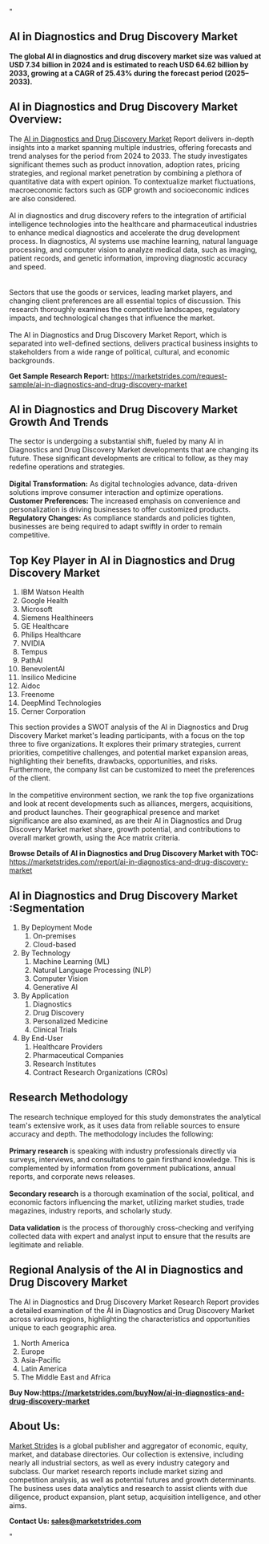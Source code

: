"<h2>AI in Diagnostics and Drug Discovery Market</h2>
<p><strong>The global AI in diagnostics and drug discovery market size was valued at USD 7.34 billion in 2024 and is estimated to reach USD 64.62 billion by 2033, growing at a CAGR of 25.43% during the forecast period (2025–2033).</strong></p>
<h2>AI in Diagnostics and Drug Discovery Market Overview:</h2>
<p>The <a href=https://marketstrides.com/report/ai-in-diagnostics-and-drug-discovery-market>AI in Diagnostics and Drug Discovery Market</a> Report delivers in-depth insights into a market spanning multiple industries, offering forecasts and trend analyses for the period from 2024 to 2033. The study investigates significant themes such as product innovation, adoption rates, pricing strategies, and regional market penetration by combining a plethora of quantitative data with expert opinion. To contextualize market fluctuations, macroeconomic factors such as GDP growth and socioeconomic indices are also considered. <br /> <br />AI in diagnostics and drug discovery refers to the integration of artificial intelligence technologies into the healthcare and pharmaceutical industries to enhance medical diagnostics and accelerate the drug development process. In diagnostics, AI systems use machine learning, natural language processing, and computer vision to analyze medical data, such as imaging, patient records, and genetic information, improving diagnostic accuracy and speed.<br /> <br /><br />Sectors that use the goods or services, leading market players, and changing client preferences are all essential topics of discussion. This research thoroughly examines the competitive landscapes, regulatory impacts, and technological changes that influence the market. <br /> <br />The AI in Diagnostics and Drug Discovery Market Report, which is separated into well-defined sections, delivers practical business insights to stakeholders from a wide range of political, cultural, and economic backgrounds.</p>
<p><strong>Get Sample Research Report:</strong> <a href=https://marketstrides.com/request-sample/ai-in-diagnostics-and-drug-discovery-market>https://marketstrides.com/request-sample/ai-in-diagnostics-and-drug-discovery-market</a></p>
<h2>AI in Diagnostics and Drug Discovery Market Growth And Trends</h2>
<p>The sector is undergoing a substantial shift, fueled by many AI in Diagnostics and Drug Discovery Market developments that are changing its future. These significant developments are critical to follow, as they may redefine operations and strategies. <br /> <br /><strong>Digital Transformation:</strong> As digital technologies advance, data-driven solutions improve consumer interaction and optimize operations. <br /><strong>Customer Preferences:</strong> The increased emphasis on convenience and personalization is driving businesses to offer customized products. <br /><strong>Regulatory Changes:</strong> As compliance standards and policies tighten, businesses are being required to adapt swiftly in order to remain competitive.</p>
<h2>Top Key Player in AI in Diagnostics and Drug Discovery Market</h2>
<p><ol>
<li>IBM Watson Health</li>
<li>Google Health</li>
<li>Microsoft</li>
<li>Siemens Healthineers</li>
<li>GE Healthcare</li>
<li>Philips Healthcare</li>
<li>NVIDIA</li>
<li>Tempus</li>
<li>PathAI</li>
<li>BenevolentAI</li>
<li>Insilico Medicine</li>
<li>Aidoc</li>
<li>Freenome</li>
<li>DeepMind Technologies</li>
<li>Cerner Corporation</li>
</ol></p>
<p>This section provides a SWOT analysis of the AI in Diagnostics and Drug Discovery Market market's leading participants, with a focus on the top three to five organizations. It explores their primary strategies, current priorities, competitive challenges, and potential market expansion areas, highlighting their benefits, drawbacks, opportunities, and risks. Furthermore, the company list can be customized to meet the preferences of the client. <br /> <br />In the competitive environment section, we rank the top five organizations and look at recent developments such as alliances, mergers, acquisitions, and product launches. Their geographical presence and market significance are also examined, as are their AI in Diagnostics and Drug Discovery Market market share, growth potential, and contributions to overall market growth, using the Ace matrix criteria.</p>
<p><strong>Browse Details of AI in Diagnostics and Drug Discovery Market with TOC:</strong> <a href=https://marketstrides.com/report/ai-in-diagnostics-and-drug-discovery-market>https://marketstrides.com/report/ai-in-diagnostics-and-drug-discovery-market</a></p>
<h2>AI in Diagnostics and Drug Discovery Market :Segmentation</h2>
<p><ol>
<li>By Deployment Mode
<ol>
<li>On-premises</li>
<li>Cloud-based</li>
</ol>
</li>
<li>By Technology
<ol>
<li>Machine Learning (ML)</li>
<li>Natural Language Processing (NLP)</li>
<li>Computer Vision</li>
<li>Generative AI</li>
</ol>
</li>
<li>By Application
<ol>
<li>Diagnostics</li>
<li>Drug Discovery</li>
<li>Personalized Medicine</li>
<li>Clinical Trials</li>
</ol>
</li>
<li>By End-User
<ol>
<li>Healthcare Providers</li>
<li>Pharmaceutical Companies</li>
<li>Research Institutes</li>
<li>Contract Research Organizations (CROs)</li>
</ol>
</li>
</ol></p>
<h2>Research Methodology</h2>
<p>The research technique employed for this study demonstrates the analytical team's extensive work, as it uses data from reliable sources to ensure accuracy and depth. The methodology includes the following: <br /> <br /><strong>Primary research</strong> is speaking with industry professionals directly via surveys, interviews, and consultations to gain firsthand knowledge. This is complemented by information from government publications, annual reports, and corporate news releases. <br /> <br /><strong>Secondary research</strong> is a thorough examination of the social, political, and economic factors influencing the market, utilizing market studies, trade magazines, industry reports, and scholarly study. <br /> <br /><strong>Data validation</strong> is the process of thoroughly cross-checking and verifying collected data with expert and analyst input to ensure that the results are legitimate and reliable. <br /> </p>
<h2>Regional Analysis of the AI in Diagnostics and Drug Discovery Market</h2>
<p>The AI in Diagnostics and Drug Discovery Market Research Report provides a detailed examination of the AI in Diagnostics and Drug Discovery Market across various regions, highlighting the characteristics and opportunities unique to each geographic area.</p>
<p><ol>
<li>North America</li>
<li>Europe</li>
<li>Asia-Pacific</li>
<li>Latin America</li>
<li>The Middle East and Africa</li>
</ol></p>
<p><strong>Buy Now:<a href=https://marketstrides.com/buyNow/ai-in-diagnostics-and-drug-discovery-market?price=single_price>https://marketstrides.com/buyNow/ai-in-diagnostics-and-drug-discovery-market</a></strong></p>
<h2>About Us:</h2>
<p><a href=https://marketstrides.com/>Market Strides</a> is a global publisher and aggregator of economic, equity, market, and database directories. Our collection is extensive, including nearly all industrial sectors, as well as every industry category and subclass. Our market research reports include market sizing and competition analysis, as well as potential futures and growth determinants. The business uses data analytics and research to assist clients with due diligence, product expansion, plant setup, acquisition intelligence, and other aims.</p>
<p><strong>Contact Us: <a href=mailto:sales@marketstrides.com>sales@marketstrides.com</a></strong></p>"
